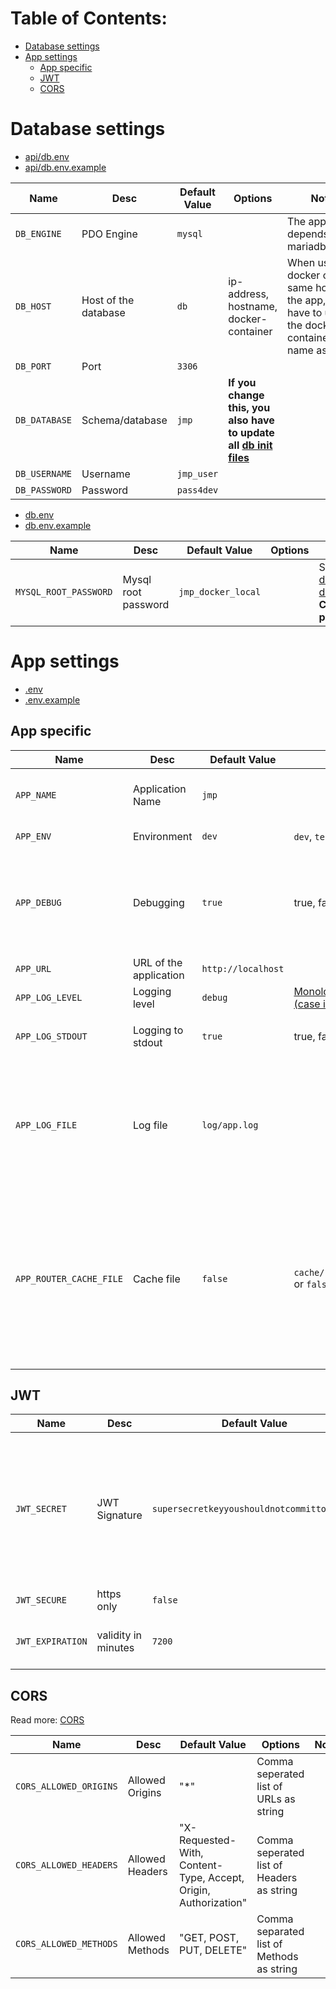 # Table of Contents:

- [Database settings](#database-settings)
- [App settings](#app-settings)
    - [App specific](#app-specific)
    - [JWT](#jwt)
    - [CORS](#cors)

# Database settings

* [api/db.env](../api/db.env)
* [api/db.env.example](../api/db.env.example)

| Name | Desc | Default Value | Options | Note |
|------|------|---------------|---------|------|
| `DB_ENGINE` | PDO Engine           | `mysql` | |The app depends on mariadb/mysql|  
| `DB_HOST`   | Host of the database | `db`    | ip-address, hostname, docker-container |When using docker on the same host as the app, you have to use the docker-container-name as host|
| `DB_PORT`   | Port                 | `3306`  | ||
| `DB_DATABASE` | Schema/database | `jmp` | **If you change this, you also have to update all [db init files](../docker/db)** ||
| `DB_USERNAME` | Username | `jmp_user` | ||
| `DB_PASSWORD` | Password | `pass4dev` | | |

* [db.env](../db.env)
* [db.env.example](../db.env.example)

| Name | Desc | Default Value | Options | Note |
|------|------|---------------|---------|------|
| `MYSQL_ROOT_PASSWORD` | Mysql root password | `jmp_docker_local` | | See: [mariadb docker documentation](https://docs.docker.com/samples/library/mariadb/#mysql_root_password). **Change in production!**|  

# App settings

* [.env](../api/.env)
* [.env.example](../api/.env.example)

## App specific

| Name | Desc | Default Value | Options | Note |
|------|------|---------------|---------|------|
| `APP_NAME` | Application Name | `jmp` | |Same as set in [composer.json](../api/composer.json) at the autoload section |
| `APP_ENV` | Environment | `dev` | `dev`, `test`, `stage`, `prod` |Defines the environment|
| `APP_DEBUG` | Debugging | `true` | true, false |Display error details as explained in [Slim Default Settings](https://www.slimframework.com/docs/v3/objects/application.html#slim-default-settings). **Not recommended for production environments**|
| `APP_URL` | URL of the application | `http://localhost` | |Issuer of the jwt|
| `APP_LOG_LEVEL` | Logging level | `debug` | [Monolog Log Levels (case insensitive)](https://github.com/Seldaek/monolog/blob/master/doc/01-usage.md#log-levels) ||
| `APP_LOG_STDOUT` | Logging to stdout | `true` | true, false |If set to true, you can use `docker logs app`|
| `APP_LOG_FILE` | Log file | `log/app.log` | |File must be located in `api/` or a subdirectory, else php won't have the necessary permissions and will throw an exception |
| `APP_ROUTER_CACHE_FILE` | Cache file | `false` | `cache/routes.cache.php` or `false` |File must be located in `api/` or a already existing subdirectory, else php won't have the necessary permissions and will throw an exception [Read more about slim's cache file](https://akrabat.com/slims-route-cache-file/) |


## JWT

| Name | Desc | Default Value | Options | Note |
|------|------|---------------|---------|------|
| `JWT_SECRET` | JWT Signature  | `supersecretkeyyoushouldnotcommittogithub` | | **Generate a new private secret!** Read more at [stackoverflow](https://stackoverflow.com/a/31313582/7130107). You can use openssl to generate a secret. [HS256/HMAC](https://en.wikipedia.org/wiki/HMAC) is used for signing the jwt|
| `JWT_SECURE` | https only | `false` | true, false |[read more](https://github.com/tuupola/slim-jwt-auth#security)|
| `JWT_EXPIRATION` | validity in minutes | `7200` | Any integer greater than 0 | |


## CORS
Read more: [CORS](https://developer.mozilla.org/en-US/docs/Web/HTTP/CORS)

| Name | Desc | Default Value | Options | Note |
|------|------|---------------|---------|------|
| `CORS_ALLOWED_ORIGINS` | Allowed Origins  | "*" | Comma seperated list of URLs as string  |  |
| `CORS_ALLOWED_HEADERS` | Allowed Headers | "X-Requested-With, Content-Type, Accept, Origin, Authorization" | Comma seperated list of Headers as string |  |
| `CORS_ALLOWED_METHODS` | Allowed Methods | "GET, POST, PUT, DELETE" | Comma separated list of Methods as string | |